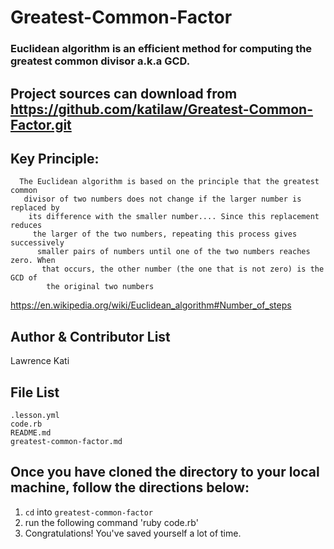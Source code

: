 # Greatest-Common-Factor

### Euclidean algorithm is an efficient method for computing the greatest common divisor a.k.a GCD.

Project sources can download from https://github.com/katilaw/Greatest-Common-Factor.git
---

Key Principle:
---
```
  The Euclidean algorithm is based on the principle that the greatest common
   divisor of two numbers does not change if the larger number is replaced by
    its difference with the smaller number.... Since this replacement reduces
     the larger of the two numbers, repeating this process gives successively
      smaller pairs of numbers until one of the two numbers reaches zero. When
       that occurs, the other number (the one that is not zero) is the GCD of
        the original two numbers

```
https://en.wikipedia.org/wiki/Euclidean_algorithm#Number_of_steps

Author & Contributor List
-------
Lawrence Kati

File List
----------
```
.lesson.yml
code.rb
README.md
greatest-common-factor.md
```

Once you have cloned the directory to your local machine, follow the directions below:
-----
1. `cd` into `greatest-common-factor`
2. run the following command 'ruby code.rb'
3. Congratulations! You've saved yourself a lot of time.
